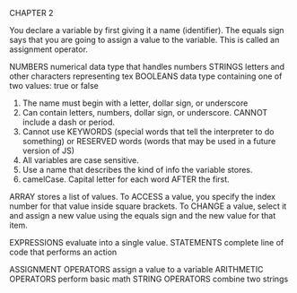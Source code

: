 CHAPTER 2

You declare a variable by first giving it a name (identifier).
The equals sign says that you are going to assign a value to the variable.
This is called an assignment operator.

NUMBERS numerical data type that handles numbers
STRINGS letters and other characters representing tex
BOOLEANS data type containing one of two values: true or false

1. The name must begin with a letter, dollar sign, or underscore
2. Can contain letters, numbers, dollar sign, or underscore. CANNOT include a dash or period.
3. Cannot use KEYWORDS (special words that tell the interpreter to do something) or RESERVED words (words that may be used in a future version of JS)
4. All variables are case sensitive.
5. Use a name that describes the kind of info the variable stores.
6. camelCase. Capital letter for each word AFTER the first.

ARRAY stores a list of values.
To ACCESS a value, you specify the index number for that value inside square brackets.
To CHANGE a value, select it and assign a new value using the equals sign and the new value for that item.

EXPRESSIONS evaluate into a single value.
STATEMENTS complete line of code that performs an action

ASSIGNMENT OPERATORS assign a value to a variable
ARITHMETIC OPERATORS perform basic math
STRING OPERATORS combine two strings
